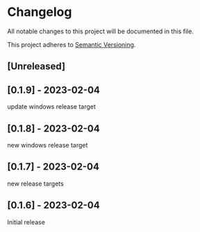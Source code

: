 # Changelog

All notable changes to this project will be documented in this file.

This project adheres to [Semantic Versioning](https://semver.org).

<!--
Note: In this file, do not use the hard wrap in the middle of a sentence for compatibility with GitHub comment style markdown rendering.
-->

## [Unreleased]

## [0.1.9] - 2023-02-04
update windows release target

## [0.1.8] - 2023-02-04
new windows release target

## [0.1.7] - 2023-02-04
new release targets

## [0.1.6] - 2023-02-04

Initial release
